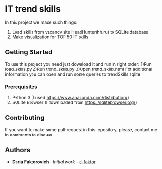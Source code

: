 # IT trend skills

In this project we made such things:
1) Load skills from vacancy site HeadHunter(hh.ru) to SQLite database
2) Make visualization for TOP 50 IT skills

## Getting Started

To use this project you need just download it and run in right order:
1)Run load_skills.py
2)Run trend_skills.py
3)Open trend_skills.html
For additional information you can open and run some queries to trendSkills.sqlite

### Prerequisites

1) Python 3 (I used https://www.anaconda.com/distribution/)
2) SQLite Browser (I downloaded from https://sqlitebrowser.org/)

## Contributing

If you want to make some pull-request in this repository, please, contact me in comments to discuss

## Authors

* **Daria Faktorovich** - *Initial work* - [d-faktor](https://github.com/d-faktor)
